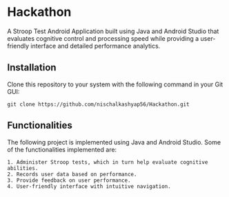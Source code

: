 # Hackathon
A Stroop Test Android Application built using Java and Android Studio that evaluates cognitive control and processing speed while providing a user-friendly interface and detailed performance analytics.

## Installation

Clone this repository to your system with the following command in your Git GUI:

```
git clone https://github.com/nischalkashyap56/Hackathon.git
```

## Functionalities
The following project is implemented using Java and Android Studio. Some of the functionalities implemented are:

```
1. Administer Stroop tests, which in turn help evaluate cognitive abilities.
2. Records user data based on performance.
3. Provide feedback on user performance.
4. User-friendly interface with intuitive navigation.
```
